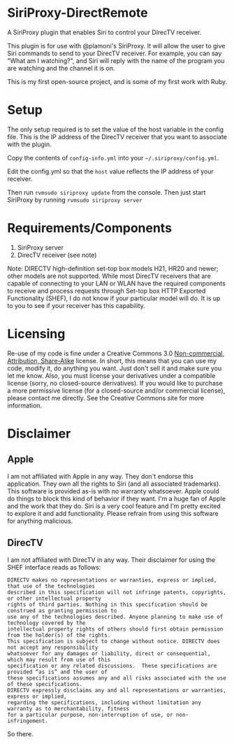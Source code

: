 SiriProxy-DirectRemote
======================

A SiriProxy plugin that enables Siri to control your DirecTV receiver.

This plugin is for use with @plamoni's SiriProxy.  It will allow the user to give Siri commands to send to your DirecTV receiver.  For example, you can say "What am I watching?", and Siri will reply with the name of the program you are watching and the channel it is on.

This is my first open-source project, and is some of my first work with Ruby.

Setup
=====

The only setup required is to set the value of the host variable in the config file.  This is the IP address of the DirecTV receiver that you want to associate with the plugin.

Copy the contents of `config-info.yml` into your `~/.siriproxy/config.yml`.

Edit the config.yml so that the `host` value reflects the IP address of your receiver.

Then run `rvmsudo siriproxy update` from the console. Then just start SiriProxy by running `rvmsudo siriproxy server`

Requirements/Components
=======================

1. SiriProxy server
2. DirecTV receiver (see note)

Note: DIRECTV high-definition set-top box models H21, HR20 and newer; other models are not supported. While most DirecTV receivers that are capable of connecting to your LAN or WLAN have the required components to receive and process requests through Set-top box HTTP Exported Functionality (SHEF), I do not know if your particular model will do.  It is up to you to see if your receiver has this capability.

Licensing
=========

Re-use of my code is fine under a Creative Commons 3.0 [Non-commercial, Attribution, Share-Alike](http://creativecommons.org/licenses/by-nc-sa/3.0/) license. In short, this means that you can use my code, modify it, do anything you want. Just don't sell it and make sure you let me know. Also, you must license your derivatives under a compatible license (sorry, no closed-source derivatives). If you would like to purchase a more permissive license (for a closed-source and/or commercial license), please contact me directly. See the Creative Commons site for more information.

Disclaimer
==========

Apple
-----
I am not affiliated with Apple in any way. They don't endorse this application. They own all the rights to Siri (and all associated trademarks). This software is provided as-is with no warranty whatsoever. Apple could do things to block this kind of behavior if they want. I'm a huge fan of Apple and the work that they do. Siri is a very cool feature and I'm pretty excited to explore it and add functionality. Please refrain from using this software for anything malicious.

DirecTV
-------
I am not affiliated with DirecTV in any way.  Their disclaimer for using the SHEF interface reads as follows:

    DIRECTV makes no representations or warranties, express or implied, that use of the technologies 
    described in this specification will not infringe patents, copyrights, or other intellectual property 
    rights of third parties. Nothing in this specification should be construed as granting permission to 
    use any of the technologies described. Anyone planning to make use of technology covered by the 
    intellectual property rights of others should first obtain permission from the holder(s) of the rights. 
    This specification is subject to change without notice. DIRECTV does not accept any responsibility 
    whatsoever for any damages or liability, direct or consequential, which may result from use of this 
    specification or any related discussions.  These specifications are provided “as is” and the user of 
    these specifications assumes any and all risks associated with the use of these specifications.  
    DIRECTV expressly disclaims any and all representations or warranties, express or implied, 
    regarding the specifications, including without limitation any warranty as to merchantability, fitness 
    for a particular purpose, non-interruption of use, or non-infringement.

So there.
